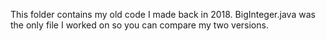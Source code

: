 This folder contains my old code I made back in 2018. BigInteger.java was the only file I worked on so you can compare my two versions. 
